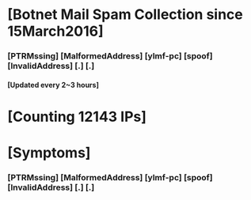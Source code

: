 # [Botnet Mail Spam Collection since 15March2016]
### [PTRMssing] [MalformedAddress] [ylmf-pc] [spoof] [InvalidAddress] [.] [.]
#### [Updated every 2~3 hours]

# [Counting 12143 IPs]

# [Symptoms] 
###   [PTRMssing] [MalformedAddress] [ylmf-pc] [spoof] [InvalidAddress] [.] [.]
